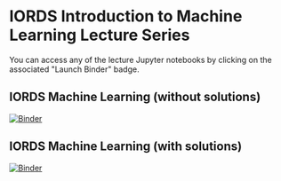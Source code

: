 # IORDS Introduction to Machine Learning Lecture Series

You can access any of the lecture Jupyter notebooks by clicking on the associated "Launch Binder" badge.

## IORDS Machine Learning (without solutions)

[![Binder](https://mybinder.org/badge_logo.svg)](https://mybinder.org/v2/gh/IORDS2021/ML-lectures/HEAD?filepath=ML_series.ipynb)

## IORDS Machine Learning (with solutions)
[![Binder](https://mybinder.org/badge_logo.svg)](https://mybinder.org/v2/gh/IORDS2021/ML-lectures/HEAD?filepath=ML_series_solutions.ipynb)

